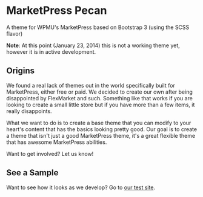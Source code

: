 MarketPress Pecan
=================

A theme for WPMU's MarketPress based on Bootstrap 3 (using the SCSS flavor)

__Note__: At this point (January 23, 2014) this is not a working theme yet, however it is in active development.


Origins
-------
We found a real lack of themes out in the world specifically built for MarketPress, either free or paid.  We decided to create our own after being disappointed by FlexMarket and such.  Something like that works if you are looking to create a small little store but if you have more than a few items, it really disappoints.

What we want to do is to create a base theme that you can modify to your heart's content that has the basics looking pretty good.  Our goal is to create a theme that isn't just a good MarketPress theme, it's a great flexible theme that has awesome MarketPress abilities.

Want to get involved?  Let us know!


See a Sample
------------
Want to see how it looks as we develop?  Go to [our test site](http://mp.leoproductionsep.com).
